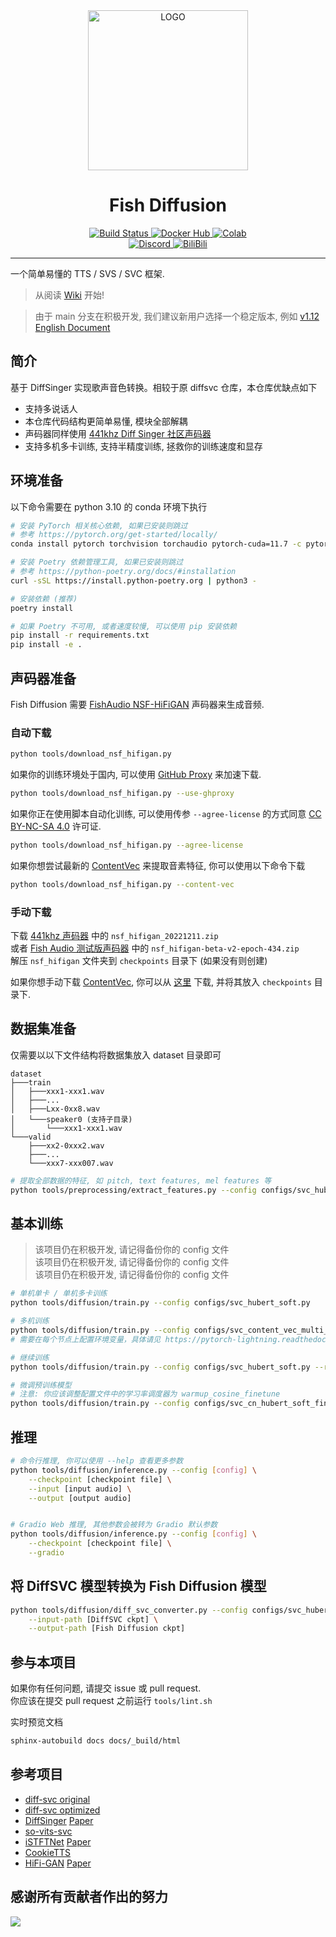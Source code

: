 <div align="center">

<img alt="LOGO" src="https://cdn.jsdelivr.net/gh/fishaudio/fish-diffusion@main/images/logo_512x512.png" width="256" height="256" />

# Fish Diffusion

<div>
<a href="https://github.com/fishaudio/fish-diffusion/actions/workflows/ci.yml">
<img alt="Build Status" src="https://img.shields.io/github/actions/workflow/status/fishaudio/fish-diffusion/ci.yml?style=flat-square&logo=GitHub">
</a>
<a href="https://hub.docker.com/r/lengyue233/fish-diffusion">
<img alt="Docker Hub" src="https://img.shields.io/docker/cloud/build/lengyue233/fish-diffusion?style=flat-square&logo=Docker&logoColor=white">
</a>
<a href="https://colab.research.google.com/drive/1GPNq1FWH5LE2f79M4QV2UbdWWazfgrpt">
<img alt="Colab" src="https://img.shields.io/badge/Colab-Notebook-F9AB00?logo=Google%20Colab&style=flat-square&logoColor=white">
</a>
</div>

<div>
<a href="https://discord.gg/wbYSRBrW2E">
<img alt="Discord" src="https://img.shields.io/discord/1044927142900809739?color=%23738ADB&label=Discord&logo=discord&logoColor=white&style=flat-square">
</a>
<a href="https://space.bilibili.com/23195420">
<img alt="BiliBili" src="https://img.shields.io/badge/BiliBili-%E5%86%B7%E6%9C%882333-00A1D6?logo=bilibili&style=flat-square&logoColor=white">
</a>
</div>

</div>

------

一个简单易懂的 TTS / SVS / SVC 框架.

> 从阅读 [Wiki](https://fishaudio.github.io/fish-diffusion/) 开始! 
 
> 由于 main 分支在积极开发, 我们建议新用户选择一个稳定版本, 例如 [v1.12](https://github.com/fishaudio/fish-diffusion/tree/v1.12)  
[English Document](README.md)

## 简介
基于 DiffSinger 实现歌声音色转换。相较于原 diffsvc 仓库，本仓库优缺点如下
+ 支持多说话人
+ 本仓库代码结构更简单易懂, 模块全部解耦
+ 声码器同样使用 [441khz Diff Singer 社区声码器](https://openvpi.github.io/vocoders/)
+ 支持多机多卡训练, 支持半精度训练, 拯救你的训练速度和显存

## 环境准备
以下命令需要在 python 3.10 的 conda 环境下执行

```bash
# 安装 PyTorch 相关核心依赖, 如果已安装则跳过
# 参考 https://pytorch.org/get-started/locally/
conda install pytorch torchvision torchaudio pytorch-cuda=11.7 -c pytorch -c nvidia

# 安装 Poetry 依赖管理工具, 如果已安装则跳过
# 参考 https://python-poetry.org/docs/#installation
curl -sSL https://install.python-poetry.org | python3 -

# 安装依赖 (推荐)
poetry install

# 如果 Poetry 不可用, 或者速度较慢, 可以使用 pip 安装依赖
pip install -r requirements.txt
pip install -e .
```

## 声码器准备
Fish Diffusion 需要 [FishAudio NSF-HiFiGAN](https://github.com/fishaudio/fish-diffusion/releases/tag/v2.0.0) 声码器来生成音频.

### 自动下载
```bash
python tools/download_nsf_hifigan.py
```

如果你的训练环境处于国内, 可以使用 [GitHub Proxy](https://ghproxy.com/) 来加速下载.

```bash
python tools/download_nsf_hifigan.py --use-ghproxy
```

如果你正在使用脚本自动化训练, 可以使用传参 `--agree-license` 的方式同意 [CC BY-NC-SA 4.0](https://creativecommons.org/licenses/by-nc-sa/4.0/) 许可证.

```bash
python tools/download_nsf_hifigan.py --agree-license
```

如果你想尝试最新的 [ContentVec](https://github.com/auspicious3000/contentvec) 来提取音素特征, 你可以使用以下命令下载
```bash
python tools/download_nsf_hifigan.py --content-vec
```

### 手动下载
下载 [441khz 声码器](https://github.com/openvpi/vocoders/releases/tag/nsf-hifigan-v1) 中的 `nsf_hifigan_20221211.zip`  
或者 [Fish Audio 测试版声码器](https://github.com/fishaudio/fish-diffusion/releases/tag/v1.12) 中的 `nsf_hifigan-beta-v2-epoch-434.zip`  
解压 `nsf_hifigan` 文件夹到 `checkpoints` 目录下 (如果没有则创建)

如果你想手动下载 [ContentVec](https://github.com/auspicious3000/contentvec), 你可以从 [这里](https://github.com/fishaudio/fish-diffusion/releases/download/v1.12/content-vec-best-legacy-500.pt) 下载, 并将其放入 `checkpoints` 目录下.
## 数据集准备
仅需要以以下文件结构将数据集放入 dataset 目录即可

```shell
dataset
├───train
│   ├───xxx1-xxx1.wav
│   ├───...
│   ├───Lxx-0xx8.wav
│   └───speaker0 (支持子目录)
│       └───xxx1-xxx1.wav
└───valid
    ├───xx2-0xxx2.wav
    ├───...
    └───xxx7-xxx007.wav
```

```bash
# 提取全部数据的特征, 如 pitch, text features, mel features 等
python tools/preprocessing/extract_features.py --config configs/svc_hubert_soft.py --path dataset/train --clean
```

## 基本训练
> 该项目仍在积极开发, 请记得备份你的 config 文件  
> 该项目仍在积极开发, 请记得备份你的 config 文件  
> 该项目仍在积极开发, 请记得备份你的 config 文件

```bash
# 单机单卡 / 单机多卡训练
python tools/diffusion/train.py --config configs/svc_hubert_soft.py

# 多机训练
python tools/diffusion/train.py --config configs/svc_content_vec_multi_node.py
# 需要在每个节点上配置环境变量，具体请见 https://pytorch-lightning.readthedocs.io/en/1.6.5/clouds/cluster.html

# 继续训练
python tools/diffusion/train.py --config configs/svc_hubert_soft.py --resume [checkpoint file]

# 微调预训练模型
# 注意: 你应该调整配置文件中的学习率调度器为 warmup_cosine_finetune
python tools/diffusion/train.py --config configs/svc_cn_hubert_soft_finetune.py --pretrained [checkpoint file]
```

## 推理
```bash
# 命令行推理, 你可以使用 --help 查看更多参数
python tools/diffusion/inference.py --config [config] \
    --checkpoint [checkpoint file] \
    --input [input audio] \
    --output [output audio]


# Gradio Web 推理, 其他参数会被转为 Gradio 默认参数
python tools/diffusion/inference.py --config [config] \
    --checkpoint [checkpoint file] \
    --gradio
```

## 将 DiffSVC 模型转换为 Fish Diffusion 模型
```bash
python tools/diffusion/diff_svc_converter.py --config configs/svc_hubert_soft_diff_svc.py \
    --input-path [DiffSVC ckpt] \
    --output-path [Fish Diffusion ckpt]
```

## 参与本项目
如果你有任何问题, 请提交 issue 或 pull request.  
你应该在提交 pull request 之前运行 `tools/lint.sh`

实时预览文档
```bash
sphinx-autobuild docs docs/_build/html
```


## 参考项目
+ [diff-svc original](https://github.com/prophesier/diff-svc)
+ [diff-svc optimized](https://github.com/innnky/diff-svc/)
+ [DiffSinger](https://github.com/openvpi/DiffSinger/) [Paper](https://arxiv.org/abs/2105.02446)
+ [so-vits-svc](https://github.com/innnky/so-vits-svc)
+ [iSTFTNet](https://github.com/rishikksh20/iSTFTNet-pytorch) [Paper](https://arxiv.org/pdf/2203.02395.pdf)
+ [CookieTTS](https://github.com/CookiePPP/cookietts/tree/master/CookieTTS/_4_mtw/hifigan)
+ [HiFi-GAN](https://github.com/jik876/hifi-gan) [Paper](https://arxiv.org/abs/2010.05646)

## 感谢所有贡献者作出的努力

<a href="https://github.com/fishaudio/fish-diffusion/graphs/contributors" target="_blank">
  <img src="https://contrib.rocks/image?repo=fishaudio/fish-diffusion" />
</a>
